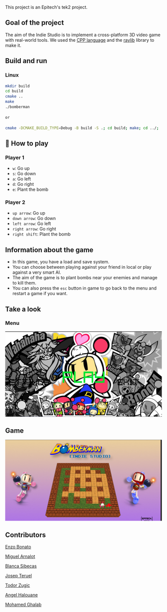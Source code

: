 This project is an Epitech's tek2 project.


## Goal of the project

The aim of the Indie Studio is to implement a cross-platform 3D video game with real-world tools.
We used the [CPP language](https://en.wikipedia.org/wiki/C%2B%2B) and the [raylib](https://www.raylib.com/) library to make it.

## Build and run

### Linux

``` bash
mkdir build
cd build
cmake ..
make
./bomberman

or

cmake -DCMAKE_BUILD_TYPE=Debug -B build -S .; cd build; make; cd ../; ./build/bomberman
```

## :seedling: How to play

### Player 1

- `w`: Go up
- `s`: Go down
- `a`: Go left
- `d`: Go right
- `e`: Plant the bomb

### Player 2

- `up arrow`: Go up
- `down arrow`: Go down
- `left arrow`: Go left
- `right arrow`: Go right
- `right shift`: Plant the bomb

## Information about the game

- In this game, you have a load and save system.
- You can choose between playing against your friend in local or play against a very smart AI.
- The aim of the game is to plant bombs near your enemies and manage to kill them.
- You can also press the `esc` button in game to go back to the menu and restart a game if you want.

## Take a look

### Menu
![](assets/readme/menu_image.png)

## Game
![](assets/readme/game_image.png)

## Contributors
[Enzo Bonato](https://github.com/EnzoBonato)

[Miguel Arnalot](https://github.com/miguelarnalot)

[Blanca Sibecas](https://github.com/bsibecas)

[Josep Teruel](https://github.com/Josep-teruel-surra)

[Todor Zugic](https://github.com/todorzugic)

[Angel Halouane](https://github.com/angeleads)

[Mohamed Ghalab](https://github.com/pogz-Ghalab)
